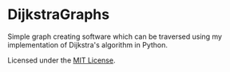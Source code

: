 # DijkstraGraphs
Simple graph creating software which can be traversed using my implementation of Dijkstra's algorithm in Python.

Licensed under the [MIT License](LICENSE).
